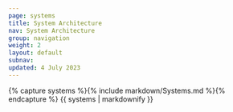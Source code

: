 ```yaml
---
page: systems
title: System Architecture
nav: System Architecture
group: navigation
weight: 2
layout: default
subnav:
updated: 4 July 2023
---
```


<div class="docs-section">
		{% capture systems %}{% include markdown/Systems.md %}{% endcapture %}
		{{ systems | markdownify }}
</div>
